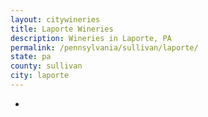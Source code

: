 ```yaml
---
layout: citywineries
title: Laporte Wineries
description: Wineries in Laporte, PA
permalink: /pennsylvania/sullivan/laporte/
state: pa
county: sullivan
city: laporte
---
```

-
